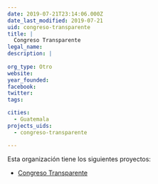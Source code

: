 ```yaml
---
date: 2019-07-21T23:14:06.000Z
date_last_modified: 2019-07-21
uid: congreso-transparente
title: |
  Congreso Transparente
legal_name: 
description: |
  
org_type: Otro
website: 
year_founded: 
facebook: 
twitter: 
tags:

cities: 
  - Guatemala
projects_uids:
  - congreso-transparente

---
```


Esta organización tiene los siguientes proyectos:

- [Congreso Transparente](/proyectos/congreso-transparente)
